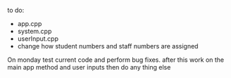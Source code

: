 to do:
+ app.cpp
+ system.cpp
+ userInput.cpp
+ change how student numbers and staff numbers are assigned


On monday test current code and perform bug fixes.
after this work on the main app method and user inputs
then do any thing else 